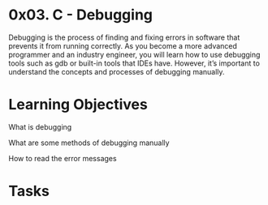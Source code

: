 # 0x03. C - Debugging


Debugging is the process of finding and fixing errors in software that prevents it from running correctly. As you become a more advanced programmer and an industry engineer, you will learn how to use debugging tools such as gdb or built-in tools that IDEs have. However, it’s important to understand the concepts and processes of debugging manually.

# Learning Objectives

What is debugging

What are some methods of debugging manually

How to read the error messages

# Tasks
